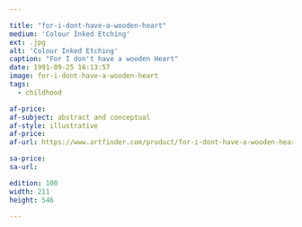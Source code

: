 ```yaml
---

title: "for-i-dont-have-a-wooden-heart"
medium: 'Colour Inked Etching'
ext: .jpg
alt: 'Colour Inked Etching'
caption: "For I don't have a wooden Heart"
date: 1991-09-25 16:13:57
image: for-i-dont-have-a-wooden-heart
tags:
  - childhood

af-price:
af-subject: abstract and conceptual
af-style: illustrative
af-price:
af-url: https://www.artfinder.com/product/for-i-dont-have-a-wooden-heart/

sa-price:
sa-url:

edition: 100
width: 211
height: 546

---
```

